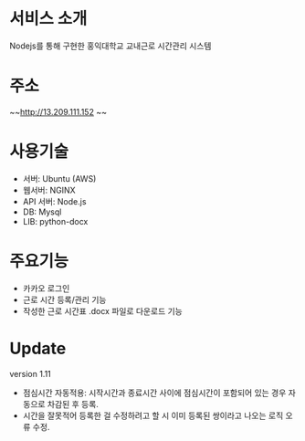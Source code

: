 서비스 소개
======  
Nodejs를 통해 구현한 홍익대학교 교내근로 시간관리 시스템  

주소
======  
~~http://13.209.111.152  ~~

사용기술
======  
- 서버: Ubuntu (AWS)  
- 웹서버: NGINX  
- API 서버: Node.js  
- DB: Mysql
- LIB: python-docx

주요기능
======  
- 카카오 로그인  
- 근로 시간 등록/관리 기능
- 작성한 근로 시간표 .docx 파일로 다운로드 기능

Update
======  
version 1.11
- 점심시간 자동적용: 
시작시간과 종료시간 사이에 점심시간이 포함되어 있는 경우 자동으로 차감된 후 등록.
- 시간을 잘못적어 등록한 걸 수정하려고 할 시 이미 등록된 쌍이라고 나오는 로직 오류 수정.
